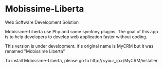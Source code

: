 # Mobissime-Liberta
Web Software Development Solution

Mobissime-Liberta use Php and some symfony plugins. The goal of this app is to help developers to develop web application faster without coding.

This version is under development. It's original name is MyCRM but it was renamed "Mobissime Liberta"

To install Mobissime-Liberta, please go to http://<your_ip>/MyCRM/installer